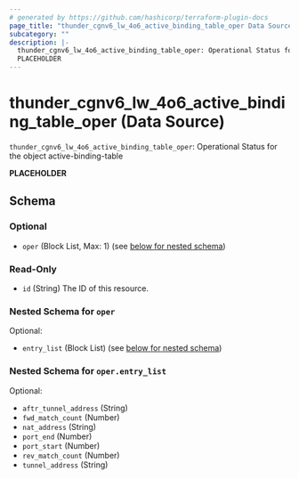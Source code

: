 ```yaml
---
# generated by https://github.com/hashicorp/terraform-plugin-docs
page_title: "thunder_cgnv6_lw_4o6_active_binding_table_oper Data Source - terraform-provider-thunder"
subcategory: ""
description: |-
  thunder_cgnv6_lw_4o6_active_binding_table_oper: Operational Status for the object active-binding-table
  PLACEHOLDER
---
```


# thunder_cgnv6_lw_4o6_active_binding_table_oper (Data Source)

`thunder_cgnv6_lw_4o6_active_binding_table_oper`: Operational Status for the object active-binding-table

__PLACEHOLDER__



<!-- schema generated by tfplugindocs -->
## Schema

### Optional

- `oper` (Block List, Max: 1) (see [below for nested schema](#nestedblock--oper))

### Read-Only

- `id` (String) The ID of this resource.

<a id="nestedblock--oper"></a>
### Nested Schema for `oper`

Optional:

- `entry_list` (Block List) (see [below for nested schema](#nestedblock--oper--entry_list))

<a id="nestedblock--oper--entry_list"></a>
### Nested Schema for `oper.entry_list`

Optional:

- `aftr_tunnel_address` (String)
- `fwd_match_count` (Number)
- `nat_address` (String)
- `port_end` (Number)
- `port_start` (Number)
- `rev_match_count` (Number)
- `tunnel_address` (String)


